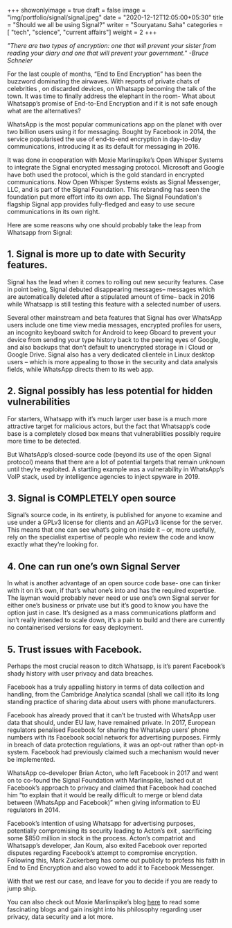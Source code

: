 +++
showonlyimage = true
draft = false
image = "img/portfolio/signal/signal.jpeg"
date = "2020-12-12T12:05:00+05:30"
title = "Should we all be using Signal?"
writer = "Souryatanu Saha"
categories = [ "tech", "science", "current affairs"]
weight = 2
+++

_"There are two types of encryption: one that will prevent your sister from reading your diary and one that will prevent your government."
-Bruce Schneier_

<!--more-->

For the last couple of months, “End to End Encryption” has been the buzzword dominating the airwaves. With reports of private chats of celebrities , on discarded devices, on Whatsapp becoming the talk of the town. It was time to finally address the elephant in the room- What about Whatsapp’s promise of End-to-End Encryption and if it is not safe enough what are the alternatives?

WhatsApp is the most popular communications app on the planet with over two billion users using it for messaging. Bought by Facebook in 2014, the service popularised the use of end-to-end encryption in day-to-day communications, introducing it as its default for messaging in 2016.

It was done in cooperation with Moxie Marlinspike’s Open Whisper Systems to integrate the Signal encrypted messaging protocol. Microsoft and Google have both used the protocol, which is the gold standard in encrypted communications. Now Open Whisper Systems exists as Signal Messenger, LLC, and is part of the Signal Foundation. This rebranding has seen the foundation put more effort into its own app. The Signal Foundation's flagship Signal app provides fully-fledged and easy to use secure communications in its own right.

Here are some reasons why one should probably take the leap from Whatsapp from Signal:

## 1. Signal is more up to date with Security features.

Signal has the lead when it comes to rolling out new security features. Case in point being, Signal debuted disappearing messages– messages which are automatically deleted after a stipulated amount of time– back in 2016 while Whatsapp is still testing this feature with a selected number of users.

Several other mainstream and beta features that Signal has over WhatsApp users include one time view media messages, encrypted profiles for users, an incognito keyboard switch for Android to keep Gboard to prevent your device from sending your type history back to the peering eyes of Google, and also backups that don’t default to unencrypted storage in i Cloud or Google Drive. Signal also has a very dedicated clientele in Linux desktop users – which is more appealing to those in the security and data analysis fields, while WhatsApp directs them to its web app.

## 2. Signal possibly has less potential for hidden vulnerabilities

For starters, Whatsapp with it’s much larger user base is a much more attractive target for malicious actors, but the fact that Whatsapp’s code base is a completely closed box means that vulnerabilities possibly require more time to be detected.

But WhatsApp’s closed-source code (beyond its use of the open Signal protocol) means that there are a lot of potential targets that remain unknown until they’re exploited. A startling example was a vulnerability in WhatsApp’s VoIP stack, used by intelligence agencies to inject spyware in 2019.

## 3. Signal is COMPLETELY open source

Signal’s source code, in its entirety, is published for anyone to examine and use under a GPLv3 license for clients and an AGPLv3 license for the server. This means that one can see what’s going on inside it – or, more usefully, rely on the specialist expertise of people who review the code and know exactly what they’re looking for.

## 4. One can run one’s own Signal Server

In what is another advantage of an open source code base- one can tinker with it on it’s own, if that’s what one’s into and has the required expertise. The layman would probably never need or use one’s own Signal server for either one’s business or private use but it’s good to know you have the option just in case. It’s designed as a mass communications platform and isn’t really intended to scale down, it’s a pain to build and there are currently no containerised versions for easy deployment.

## 5. Trust issues with Facebook.

Perhaps the most crucial reason to ditch Whatsapp, is it’s parent Facebook’s shady history with user privacy and data breaches.

Facebook has a truly appalling history in terms of data collection and handling, from the Cambridge Analytica scandal (shall we call it)to its long standing practice of sharing data about users with phone manufacturers.

Facebook has already proved that it can’t be trusted with WhatsApp user data that should, under EU law, have remained private. In 2017, European regulators penalised Facebook for sharing the WhatsApp users’ phone numbers with its Facebook social network for advertising purposes. Firmly in breach of data protection regulations, it was an opt-out rather than opt-in system. Facebook had previously claimed such a mechanism would never be implemented.

WhatsApp co-developer Brian Acton, who left Facebook in 2017 and went on to co-found the Signal Foundation with Marlinspike, lashed out at Facebook’s approach to privacy and claimed that Facebook had coached him “to explain that it would be really difficult to merge or blend data between (WhatsApp and Facebook)” when giving information to EU regulators in 2014.

Facebook’s intention of using Whatsapp for advertising purposes, potentially compromising its security leading to Acton’s exit , sacrificing some $850 million in stock in the process. Acton’s compatriot and Whatsapp’s developer, Jan Koum, also exited Facebook over reported disputes regarding Facebook’s attempt to compromise encryption. Following this, Mark Zuckerberg has come out publicly to profess his faith in End to End Encryption and also vowed to add it to Facebook Messenger.

With that we rest our case, and leave for you to decide if you are ready to jump ship.

You can also check out Moxie Marlinspike’s blog [here](https//moxie.org/blog/) to read some fascinating blogs and gain insight into his philosophy
regarding user privacy, data security and a lot more.